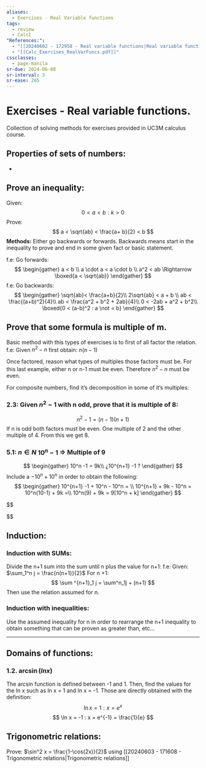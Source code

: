 ```yaml
---
aliases:
  - Exercises - Real Variable functions
tags:
  - review
  - CalcI
"References:":
  - "[[20240602 - 172958 - Real variable functions|Real variable functions]]"
  - "[[Calc_Exercises_RealVarFuncs.pdf]]"
cssclasses:
  - page-manila
sr-due: 2024-06-08
sr-interval: 3
sr-ease: 265
---
```

# Exercises - Real variable functions. 

Collection of solving methods for exercises provided in UC3M calculus course. 

## Properties of sets of numbers: 
+ 
## Prove an inequality: 
Given:
$$
0< a < b: k > 0
$$
Prove:
$$
a < \sqrt{ab} < \frac{a+ b}{2} < b
$$
**Methods:**
Either go backwards or forwards. Backwards means start in the inequality to prove and end in some given fact or basic statement.

f.e: Go forwards: 
$$
\begin{gather}
a < b \\
a \cdot a < a \cdot b \\
a^2 < ab \Rightarrow \boxed{a < \sqrt{ab}}
\end{gather}
$$
f.e: Go backwards:
$$
\begin{gather}
\sqrt{ab}< \frac{a+b}{2}\\
2\sqrt{ab} < a + b \\
ab < \frac{(a+b)^2}{4}\\
ab < \frac{a^2 + b^2 + 2ab}{4}\\
0 < -2ab + a^2 + b^2\\
\boxed{0 < (a-b)^2 : a \not = b}
\end{gather}
$$

## Prove that some formula is multiple of m.

Basic method with this types of exercises is to first of all factor the relation. 
f.e: Given $n^2-n$ first obtain: $n(n-1)$

Once factored, reason what types of multiples those factors must be. For this last example, either n or n-1 must be even. Therefore $n^2 - n$ must be even. 

For composite numbers, find it’s decomposition in some of it’s multiples: 

### 2.3: Given $n^2-1$ with n odd, prove that it is multiple of 8: 
$$
n^2 - 1 = (n-1)(n+1)
$$
If n is odd both factors must be even. One multiple of 2 and the other multiple of 4. From this we get 8. 

### 5.1: $n\in N$ $10 ^n - 1$ => Multiple of 9
$$
\begin{gather}
10^n -1 = 9k\\
¿10^{n+1} -1  ?
\end{gather}
$$
Include a $-10^n + 10^n$ in order to obtain the following:
$$
\begin{gather}
10^{n+1} -1 + 10^n - 10^n = \\
10^{n+1} + 9k - 10^n = 10^n(10-1) + 9k =\\
10^n(9) + 9k = 9[10^n + k]
\end{gather}
$$

$$

$$
## Induction: 

### Induction with SUMs: 
Divide the n+1 sum into the sum until n plus the value for n+1: 
f.e: Given: $\sum_1^n j = \frac{n(n+1)}{2}$ 
	For n +1: 
$$
	\sum ^{n+1}_1 j = \sum^n_1j + (n+1)
$$
	Then use the relation assumed for n.

### Induction with inequalities: 
Use the assumed inequality for n in order to rearrange the n+1 inequality to obtain something that can be proven as greater than, etc…

***

## Domains of functions:

### 1.2. $\arcsin(ln x)$
The arcsin function is defined between -1 and 1. Then, find the values for the ln x such as ln x = 1 and ln x = -1. Those are directly obtained with the definition: 
$$
\ln x = 1: x = e^x
$$
$$
\ln x = -1 : x = e^{-1} = \frac{1}{e}
$$
## Trigonometric relations:

Prove: $\sin^2 x = \frac{1-\cos(2x)}{2}$ using [[20240603 - 171608 - Trigonometric relations|Trigonometric relations]]
